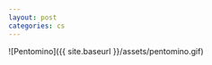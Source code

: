 ```yaml
---
layout: post                                                                                                                    title: "Pentomino Solver Animation"
categories: cs
---
```

![Pentomino]({{ site.baseurl }}/assets/pentomino.gif)              
